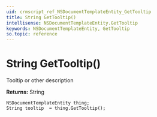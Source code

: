 ```yaml
---
uid: crmscript_ref_NSDocumentTemplateEntity_GetTooltip
title: String GetTooltip()
intellisense: NSDocumentTemplateEntity.GetTooltip
keywords: NSDocumentTemplateEntity, GetTooltip
so.topic: reference
---
```


# String GetTooltip()

Tooltip or other description

**Returns:** String

```crmscript
NSDocumentTemplateEntity thing;
String tooltip  = thing.GetTooltip();
```

